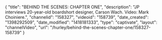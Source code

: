 {
    "title": "BEHIND THE SCENES: CHAPTER ONE",
    "description": "JP interviews 20-year-old boardshort designer, Carson Wach. Video: Mark Choiniere.",
    "channelid": "158327",
    "videoid": "158739",
    "date_created": "1398292509",
    "date_modified": "1418181333",
    "type": "captivate",
    "layout": "channelVideo",
    "url": "\/hurley\/behind-the-scenes-chapter-one\/158327-158739"
}